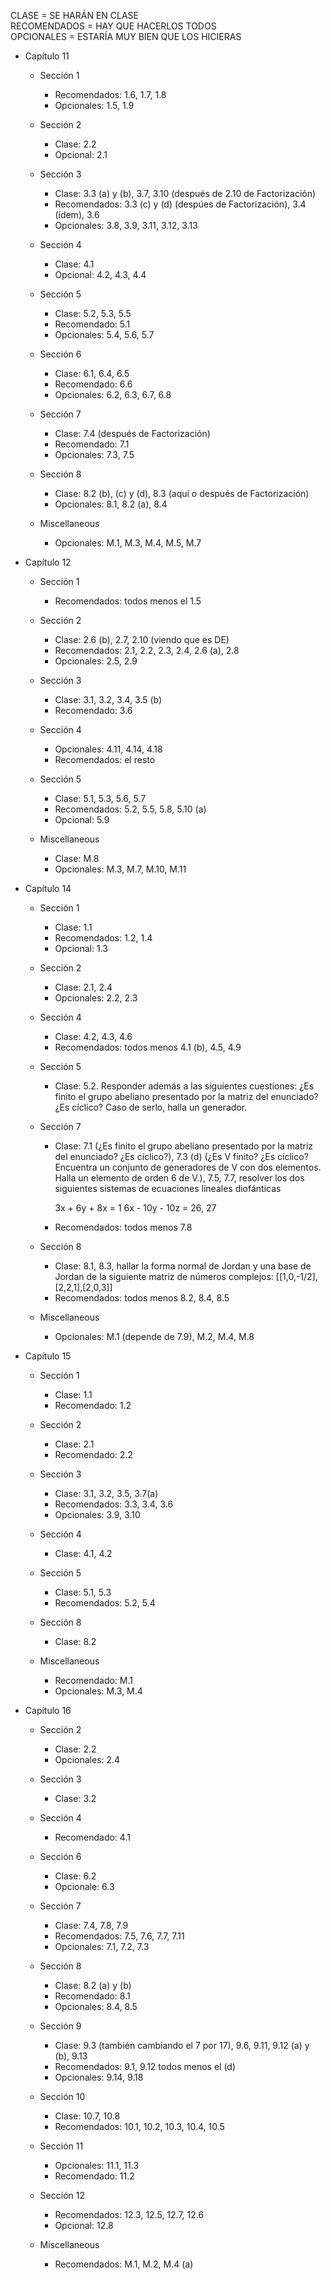 CLASE = SE HARÁN EN CLASE \
RECOMENDADOS = HAY QUE HACERLOS TODOS \
OPCIONALES = ESTARÍA MUY BIEN QUE LOS HICIERAS

* Capítulo 11

    - Sección 1

        - Recomendados: 1.6, 1.7, 1.8
        - Opcionales: 1.5, 1.9

    - Sección 2

        - Clase: 2.2
        - Opcional: 2.1

    - Sección 3

        - Clase: 3.3 (a) y (b), 3.7, 3.10 (después de 2.10 de Factorización)
        - Recomendados: 3.3 (c) y (d) (despúes de Factorización), 3.4 (ídem), 3.6
        - Opcionales: 3.8, 3.9, 3.11, 3.12, 3.13

    - Sección 4

        - Clase: 4.1
        - Opcional: 4.2, 4.3, 4.4

    - Sección 5

        - Clase: 5.2, 5.3, 5.5
        - Recomendado: 5.1
        - Opcionales: 5.4, 5.6, 5.7

    - Sección 6

        - Clase: 6.1, 6.4, 6.5
        - Recomendado: 6.6
        - Opcionales: 6.2, 6.3, 6.7, 6.8

    - Sección 7

        - Clase: 7.4 (después de Factorización)
        - Recomendado: 7.1
        - Opcionales: 7.3, 7.5

    - Sección 8

        - Clase: 8.2 (b), (c) y (d), 8.3 (aquí o después de Factorización)
        - Opcionales: 8.1, 8.2 (a), 8.4

    - Miscellaneous

        - Opcionales: M.1, M.3, M.4, M.5, M.7

* Capítulo 12

    - Sección 1

        - Recomendados: todos menos el 1.5

    - Sección 2

        - Clase: 2.6 (b), 2.7, 2.10 (viendo que es DE)
        - Recomendados: 2.1, 2.2, 2.3, 2.4, 2.6 (a), 2.8
        - Opcionales: 2.5, 2.9

    - Sección 3

        - Clase: 3.1, 3.2, 3.4, 3.5 (b)
        - Recomendado: 3.6

    - Sección 4

        - Opcionales: 4.11, 4.14, 4.18
        - Recomendados: el resto

    - Sección 5

        - Clase: 5.1, 5.3, 5.6, 5.7
        - Recomendados: 5.2, 5.5, 5.8, 5.10 (a)
        - Opcional: 5.9

    - Miscellaneous

        - Clase: M.8
        - Opcionales: M.3, M.7, M.10, M.11

* Capítulo 14

    - Sección 1

        - Clase: 1.1
        - Recomendados: 1.2, 1.4
        - Opcional: 1.3

    - Sección 2

        - Clase: 2.1, 2.4
        - Opcionales: 2.2, 2.3

    - Sección 4

        - Clase: 4.2, 4.3, 4.6
        - Recomendados: todos menos 4.1 (b), 4.5, 4.9

    - Sección 5

        - Clase: 5.2. Responder además a las siguientes cuestiones: ¿Es finito el grupo abeliano presentado por la matriz del enunciado? ¿Es cíclico? Caso de serlo, halla un generador.

    - Sección 7

        - Clase: 7.1 (¿Es finito el grupo abeliano presentado por la matriz del enunciado? ¿Es cíclico?), 7.3 (d) (¿Es V finito? ¿Es cíclico? Encuentra un conjunto de generadores de V con dos elementos. Halla un elemento de orden 6 de V.), 7.5, 7.7, resolver los dos siguientes sistemas de ecuaciones lineales diofánticas

            3x +  6y +  8x = 1
            6x - 10y - 10z = 26, 27
            
        - Recomendados: todos menos 7.8

    - Sección 8

        - Clase: 8.1, 8.3, hallar la forma normal de Jordan y una base de Jordan de la siguiente matriz de números complejos: [[1,0,-1/2],[2,2,1],[2,0,3]]
        - Recomendados: todos menos 8.2, 8.4, 8.5

    - Miscellaneous

        - Opcionales: M.1 (depende de 7.9), M.2, M.4, M.8

* Capítulo 15

    - Sección 1

        - Clase: 1.1
        - Recomendado: 1.2

    - Sección 2

        - Clase: 2.1
        - Recomendado: 2.2

    - Sección 3

        - Clase: 3.1, 3.2, 3.5, 3.7(a)
        - Recomendados: 3.3, 3.4, 3.6
        - Opcionales: 3.9, 3.10

    - Sección 4

        - Clase: 4.1, 4.2

    - Sección 5

        - Clase: 5.1, 5.3
        - Recomendados: 5.2, 5.4

    - Sección 8

        - Clase: 8.2

    - Miscellaneous

        - Recomendado: M.1
        - Opcionales: M.3, M.4

* Capítulo 16

    - Sección 2

        - Clase: 2.2
        - Opcionales: 2.4

    - Sección 3

        - Clase: 3.2

    - Sección 4

        - Recomendado: 4.1

    - Sección 6

        - Clase: 6.2
        - Opcionale: 6.3

    - Sección 7

        - Clase: 7.4, 7.8, 7.9
        - Recomendados: 7.5, 7.6, 7.7, 7.11
        - Opcionales: 7.1, 7.2, 7.3

    - Sección 8

        - Clase: 8.2 (a) y (b)
        - Recomendado: 8.1
        - Opcionales: 8.4, 8.5

    - Sección 9 

        - Clase: 9.3 (también cambiando el 7 por 17), 9.6, 9.11, 9.12 (a) y (b), 9.13
        - Recomendados: 9.1, 9.12 todos menos el (d)
        - Opcionales: 9.14, 9.18

    - Sección 10

        - Clase: 10.7, 10.8
        - Recomendados: 10.1, 10.2, 10.3, 10.4, 10.5

    - Sección 11

        - Opcionales: 11.1, 11.3
        - Recomendado: 11.2

    - Sección 12

        - Recomendados: 12.3, 12.5, 12.7, 12.6
        - Opcional: 12.8

    - Miscellaneous

        - Recomendados: M.1, M.2, M.4 (a)